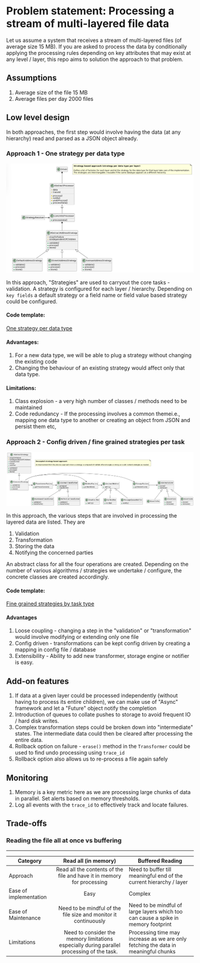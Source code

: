 # Problem statement: Processing a stream of multi-layered file data
Let us assume a system that receives a stream of multi-layered files (of average size 15 MB). If you are asked to process the data by conditionally applying the processing rules depending on key attributes that may exist at any level / layer, this repo aims to solution the approach to that problem.

## Assumptions
1. Average size of the file 15 MB
2. Average files per day 2000 files

## Low level design
In both approaches, the first step would involve having the data (at any hierarchy) read and parsed as a JSON object already.

### Approach 1 - One strategy per data type
![Class diagram](./resources/strategy-based-approach.png "Class diagram")

In this approach, "Strategies" are used to carryout the core tasks - validation.
A strategy is configured for each layer / hierarchy. Depending on `key fields` a default strategy or a field name or field value based strategy could be configured.
#### Code template: 
[One strategy per data type](https://github.com/jay-sridhar/multilayered-dataprocessing/blob/main/src/dataprocessor/one_strategy_per_layer_type.py)
 
#### Advantages:
1. For a new data type, we will be able to plug a strategy without changing the existing code
2. Changing the behaviour of an existing strategy would affect only that data type.

#### Limitations:
1. Class explosion - a very high number of classes / methods need to be maintained
2. Code redundancy - If the processing involves a common themei.e., mapping one data type to another or creating an object from JSON and persist them etc, 


### Approach 2 - Config driven / fine grained strategies per task
![decoupled-strategy-based-approach](./resources/decoupled-strategy-based-approach.png "Class diagram")

In this approach, the various steps that are involved in processing the layered data are listed. They are
1. Validation
2. Transformation 
3. Storing the data
4. Notifying the concerned parties

An abstract class for all the four operations are created.
Depending on the number of various algorithms / strategies we undertake / configure, the concrete classes are created accordingly.
#### Code template: 
[Fine grained strategies by task type](https://github.com/jay-sridhar/multilayered-dataprocessing/blob/main/src/dataprocessor/one_strategy_per_layer_type.py)

#### Advantages
1. Loose coupling - changing a step in the "validation" or "transformation" would involve modifying or extending only one file
2. Config driven - transformations can be kept config driven by creating a mapping in config file / database
3. Extensibility - Ability to add new transformer, storage engine or notifier is easy.

## Add-on features
1. If data at a given layer could be processed independently (without having to process its entire children), we can make use of "Async" framework and let a "Future" object notify the completion
2. Introduction of queues to collate pushes to storage to avoid frequent IO / hard disk writes.
3. Complex transformation steps could be broken down into "intermediate" states. The intermediate data could then be cleared after processing the entire data.
3. Rollback option on failure - `erase()` method in the `Transformer` could be used to find undo processing using `trace_id`
4. Rollback option also allows us to re-process a file again safely

## Monitoring
1. Memory is a key metric here as we are processing large chunks of data in parallel. Set alerts based on memory thresholds.
2. Log all events with the `trace_id` to effectively track and locate failures.

## Trade-offs

### Reading the file all at once vs buffering

-------
| Category                                                                   | Read all (in memory) | Buffered Reading |
|-----------------------------------------------------------------------------|:-----:| ---- |
| Approach | Read all the contents of the file and have it in memory for processing | Need to buffer till meaningful end of the current hierarchy / layer |
| Ease of implementation | Easy | Complex |
| Ease of Maintenance | Need to be mindful of the file size and monitor it continuously | Need to be mindful of large layers which too can cause a spike in memory footprint |
| Limitations | Need to consider the memory limitations especially during parallel processing of the task. |  Processing time may increase as we are only fetching the data in meaningful chunks|

